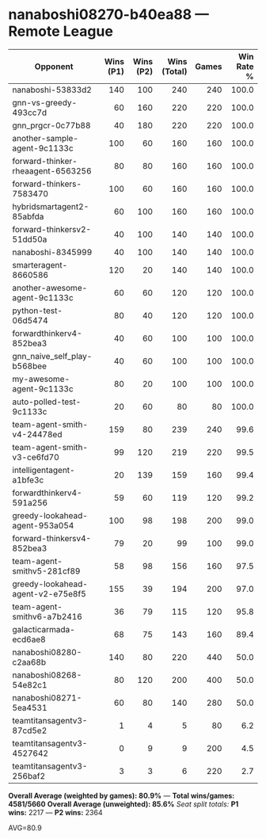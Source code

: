 # nanaboshi08270-b40ea88 — Remote League

| Opponent | Wins (P1) | Wins (P2) | Wins (Total) | Games | Win Rate % |
|---|---:|---:|---:|---:|---:|
| nanaboshi-53833d2 | 140 | 100 | 240 | 240 | 100.0 |
| gnn-vs-greedy-493cc7d | 60 | 160 | 220 | 220 | 100.0 |
| gnn_prgcr-0c77b88 | 40 | 180 | 220 | 220 | 100.0 |
| another-sample-agent-9c1133c | 100 | 60 | 160 | 160 | 100.0 |
| forward-thinker-rheaagent-6563256 | 80 | 80 | 160 | 160 | 100.0 |
| forward-thinkers-7583470 | 100 | 60 | 160 | 160 | 100.0 |
| hybridsmartagent2-85abfda | 60 | 100 | 160 | 160 | 100.0 |
| forward-thinkersv2-51dd50a | 40 | 100 | 140 | 140 | 100.0 |
| nanaboshi-8345999 | 40 | 100 | 140 | 140 | 100.0 |
| smarteragent-8660586 | 120 | 20 | 140 | 140 | 100.0 |
| another-awesome-agent-9c1133c | 60 | 60 | 120 | 120 | 100.0 |
| python-test-06d5474 | 80 | 40 | 120 | 120 | 100.0 |
| forwardthinkerv4-852bea3 | 40 | 60 | 100 | 100 | 100.0 |
| gnn_naive_self_play-b568bee | 40 | 60 | 100 | 100 | 100.0 |
| my-awesome-agent-9c1133c | 80 | 20 | 100 | 100 | 100.0 |
| auto-polled-test-9c1133c | 20 | 60 | 80 | 80 | 100.0 |
| team-agent-smith-v4-24478ed | 159 | 80 | 239 | 240 | 99.6 |
| team-agent-smith-v3-ce6fd70 | 99 | 120 | 219 | 220 | 99.5 |
| intelligentagent-a1bfe3c | 20 | 139 | 159 | 160 | 99.4 |
| forwardthinkerv4-591a256 | 59 | 60 | 119 | 120 | 99.2 |
| greedy-lookahead-agent-953a054 | 100 | 98 | 198 | 200 | 99.0 |
| forward-thinkersv4-852bea3 | 79 | 20 | 99 | 100 | 99.0 |
| team-agent-smithv5-281cf89 | 58 | 98 | 156 | 160 | 97.5 |
| greedy-lookahead-agent-v2-e75e8f5 | 155 | 39 | 194 | 200 | 97.0 |
| team-agent-smithv6-a7b2416 | 36 | 79 | 115 | 120 | 95.8 |
| galacticarmada-ecd6ae8 | 68 | 75 | 143 | 160 | 89.4 |
| nanaboshi08280-c2aa68b | 140 | 80 | 220 | 440 | 50.0 |
| nanaboshi08268-54e82c1 | 80 | 120 | 200 | 400 | 50.0 |
| nanaboshi08271-5ea4531 | 60 | 80 | 140 | 280 | 50.0 |
| teamtitansagentv3-87cd5e2 | 1 | 4 | 5 | 80 | 6.2 |
| teamtitansagentv3-4527642 | 0 | 9 | 9 | 200 | 4.5 |
| teamtitansagentv3-256baf2 | 3 | 3 | 6 | 220 | 2.7 |

**Overall Average (weighted by games): 80.9%**  —  **Total wins/games: 4581/5660**
**Overall Average (unweighted): 85.6%**
_Seat split totals:_ **P1 wins:** 2217 — **P2 wins:** 2364

AVG=80.9
